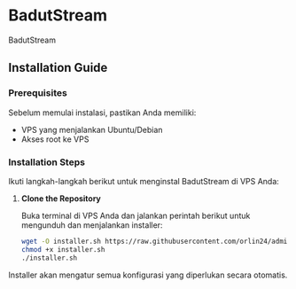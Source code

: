 # BadutStream

BadutStream

## Installation Guide

### Prerequisites

Sebelum memulai instalasi, pastikan Anda memiliki:

- VPS yang menjalankan Ubuntu/Debian
- Akses root ke VPS

### Installation Steps

Ikuti langkah-langkah berikut untuk menginstal BadutStream di VPS Anda:

1. **Clone the Repository**

   Buka terminal di VPS Anda dan jalankan perintah berikut untuk mengunduh dan menjalankan installer:

   ```bash
   wget -O installer.sh https://raw.githubusercontent.com/orlin24/adminpanel/main/installer.sh
   chmod +x installer.sh
   ./installer.sh
   ```

Installer akan mengatur semua konfigurasi yang diperlukan secara otomatis.

